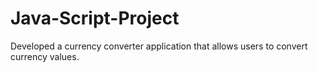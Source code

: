 # Java-Script-Project
Developed a currency converter application that allows users to convert currency values. 
